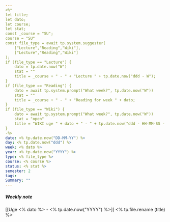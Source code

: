 ```yaml
---
<%*
let title; 
let dato;
let course; 
let stat;
const _course = "SU";
course = "SU"
const file_type = await tp.system.suggester(
    ["Lecture","Reading","Wiki"],
    ["Lecture","Reading","Wiki"]
);
if (file_type == "Lecture") {
    dato = tp.date.now("W")
    stat = ""
    title = _course + " - " + "Lecture " + tp.date.now("ddd - W");
}
if (file_type == "Reading") {
    dato = await tp.system.prompt("What week?", tp.date.now("W"))
    stat = ""
    title = _course + " - " + "Reading for week " + dato;
}
if (file_type == "Wiki") {
    dato = await tp.system.prompt("What week?", tp.date.now("W"))
    stat = "open"
    title = "WIKI uge " + dato + " - " + tp.date.now("ddd - HH-MM-SS - (YYYY)");
}
-%>
date: <% tp.date.now("DD-MM-YY") %>
day: <% tp.date.now("ddd") %>
week: <% dato %>
year: <% tp.date.now("YYYY") %>
type: <% file_type %>
course: <% course %>
status: <% stat %>
semester: 2
tags:
Summary: ""
---
```

##### Weekly note
[[Uge <% dato %> - <% tp.date.now("YYYY") %>]]
<% tp.file.rename (title) %>
# 